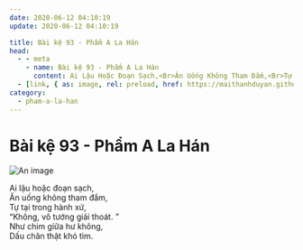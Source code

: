 ```yaml
---
date: 2020-06-12 04:10:19
update: 2020-06-12 04:10:19

title: Bài kệ 93 - Phẩm A La Hán
head:
  - - meta
    - name: Bài kệ 93 - Phẩm A La Hán
      content: Ai Lậu Hoặc Đoạn Sạch,<Br>Ăn Uống Không Tham Đắm,<Br>Tự Tại Trong Hành Xứ,<Br>“Không, Vô Tướng Giải Thoát. ”<Br>Như Chim Giữa Hư Không,<Br>Dấu Chân Thật Khó Tìm.<Br>
  - [link, { as: image, rel: preload, href: https://maithanhduyan.github.io/kinh-phap-cu/img/pham-a-la-han/pham-a-la-han-093.jpg }]
category:
  - pham-a-la-han
---
```


# Bài kệ 93 - Phẩm A La Hán

![An image](/img/pham-a-la-han/pham-a-la-han-093.jpg)

Ai lậu hoặc đoạn sạch,<br>Ăn uống không tham đắm,<br>Tự tại trong hành xứ,<br>“Không, vô tướng giải thoát. ”<br>Như chim giữa hư không,<br>Dấu chân thật khó tìm.<br>
